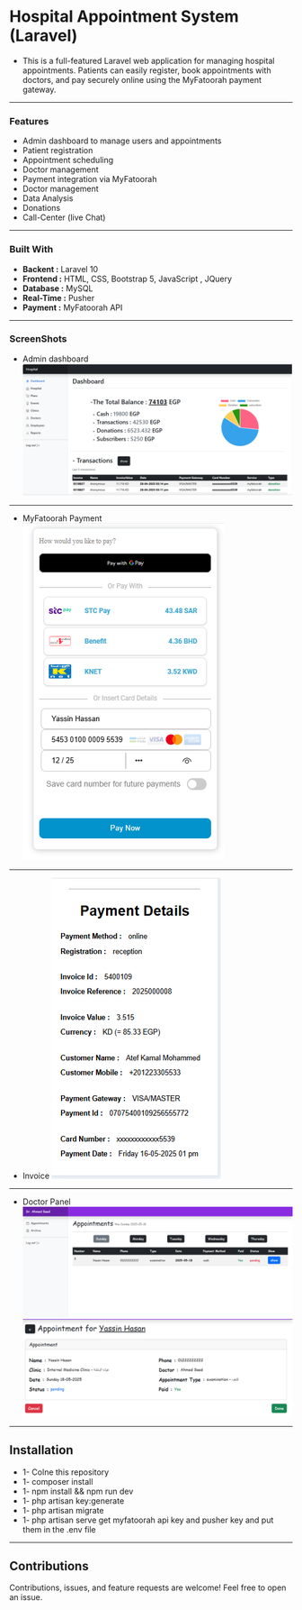 # Hospital Appointment System (Laravel)

- This is a full-featured Laravel web application for managing hospital appointments. Patients can easily register, book appointments with doctors, and pay securely online using the MyFatoorah payment gateway.
_______________________

### Features
* Admin dashboard to manage users and appointments
* Patient registration
* Appointment scheduling
* Doctor management
* Payment integration via MyFatoorah
* Doctor management
* Data Analysis
* Donations
* Call-Center (live Chat)

_______________________

### Built With
* <b>Backent :</b> Laravel 10
* <b>Frontend :</b> HTML, CSS, Bootstrap 5, JavaScript , JQuery
* <b>Database :</b> MySQL
* <b>Real-Time :</b> Pusher
* <b>Payment :</b> MyFatoorah API

_______________________

### ScreenShots

- Admin dashboard
![alt text](image.png)

________________

- MyFatoorah Payment
![alt text](image-1.png)

________________

- Invoice
![alt text](image-2.png)

________________

- Doctor Panel
![alt text](image-3.png)
![alt text](image-4.png)

________________

## Installation

- 1- Colne this repository
- 1- composer install
- 1- npm install && npm run dev
- 1- php artisan key:generate
- 1- php artisan migrate 
- 1- php artisan serve
get myfatoorah api key and pusher key and put them in the .env file

_______________

## Contributions
Contributions, issues, and feature requests are welcome! Feel free to open an issue.
